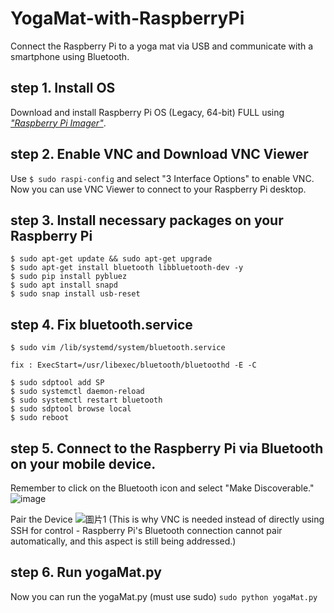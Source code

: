 # YogaMat-with-RaspberryPi
Connect the Raspberry Pi to a yoga mat via USB and communicate with a smartphone using Bluetooth.

## step 1. Install OS

Download and install Raspberry Pi OS (Legacy, 64-bit) FULL using *["Raspberry Pi Imager"](https://www.raspberrypi.com/software/)*.

## step 2. Enable VNC and Download VNC Viewer

Use `$ sudo raspi-config` and select "3 Interface Options" to enable VNC.  
Now you can use VNC Viewer to connect to your Raspberry Pi desktop.

## step 3. Install necessary packages on your Raspberry Pi

```
$ sudo apt-get update && sudo apt-get upgrade
$ sudo apt-get install bluetooth libbluetooth-dev -y
$ sudo pip install pybluez
$ sudo apt install snapd
$ sudo snap install usb-reset
```

## step 4. Fix bluetooth.service

```
$ sudo vim /lib/systemd/system/bluetooth.service

fix : ExecStart=/usr/libexec/bluetooth/bluetoothd -E -C

$ sudo sdptool add SP
$ sudo systemctl daemon-reload
$ sudo systemctl restart bluetooth
$ sudo sdptool browse local
$ sudo reboot
```

## step 5. Connect to the Raspberry Pi via Bluetooth on your mobile device.

Remember to click on the Bluetooth icon and select "Make Discoverable."
![image](https://github.com/cs900529/YogaMat-with-RaspberryPi/assets/100250385/adbc82eb-771e-4c76-affc-1f48c708bcc6)

Pair the Device
![圖片1](https://github.com/cs900529/YogaMat-with-RaspberryPi/assets/100250385/e61d294c-3fb3-4ab9-b699-d96a06d26b4e)
(This is why VNC is needed instead of directly using SSH for control - Raspberry Pi's Bluetooth connection cannot pair automatically, and this aspect is still being addressed.)

## step 6. Run  yogaMat.py
Now you can run the yogaMat.py (must use sudo)
`sudo python yogaMat.py`
